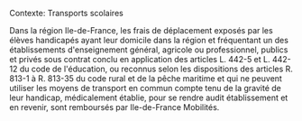 Contexte: Transports scolaires

Dans la région Ile-de-France, les frais de déplacement exposés par les élèves handicapés ayant leur domicile dans la région et fréquentant un des établissements d'enseignement général, agricole ou professionnel, publics et privés sous contrat conclu en application des articles L. 442-5 et L. 442-12 du code de l'éducation, ou reconnus selon les dispositions des articles R. 813-1 à R. 813-35 du code rural et de la pêche maritime et qui ne peuvent utiliser les moyens de transport en commun compte tenu de la gravité de leur handicap, médicalement établie, pour se rendre audit établissement et en revenir, sont remboursés par Ile-de-France Mobilités.